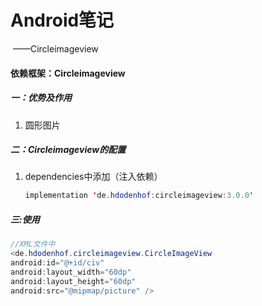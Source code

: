# Android笔记

​				——Circleimageview

#### 依赖框架：Circleimageview

##### 一：优势及作用

1. 圆形图片

##### 二：Circleimageview的配置

1. dependencies中添加（注入依赖）

   ```java
   implementation 'de.hdodenhof:circleimageview:3.0.0'
   ```

##### 三:使用

```java
//XML文件中
<de.hdodenhof.circleimageview.CircleImageView
android:id="@+id/civ"
android:layout_width="60dp"
android:layout_height="60dp"
android:src="@mipmap/picture" />
```

